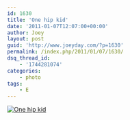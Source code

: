 ```yaml
---
id: 1630
title: 'One hip kid'
date: '2011-01-07T12:07:00+00:00'
author: Joey
layout: post
guid: 'http://www.joeyday.com/?p=1630'
permalink: /index.php/2011/01/07/1630/
dsq_thread_id:
    - '1744281074'
categories:
    - photo
tags:
    - E
---
```


[![One hip kid](http://joeyday.com/wp-content/uploads/2011/01/5340919097_1a2fe6f94d_o-e1295415258375.jpg "One hip kid")](http://joeyday.com/wp-content/uploads/2011/01/5340919097_1a2fe6f94d_o-e1295415150481.jpg)